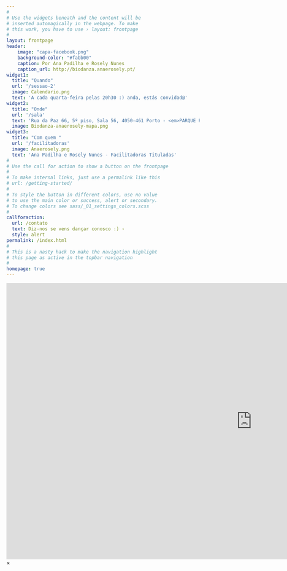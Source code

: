 ```yaml
---
#
# Use the widgets beneath and the content will be
# inserted automagically in the webpage. To make
# this work, you have to use › layout: frontpage
#
layout: frontpage
header:
    image: "capa-facebook.png"
    background-color: "#fabb00"
    caption: Por Ana Padilha e Rosely Nunes
    caption_url: http://biodanza.anaerosely.pt/
widget1:
  title: "Quando"
  url: '/sessao-2'
  image: Calendario.png
  text: 'A cada quarta-feira pelas 20h30 :) anda, estás convidad@'
widget2:
  title: "Onde"
  url: '/sala'
  text: 'Rua da Paz 66, 5º piso, Sala 56, 4050-461 Porto - <em>PARQUE PRIVATIVO E GRATUITO</em>'
  image: Biodanza-anaerosely-mapa.png
widget3:
  title: "Com quem "
  url: '/facilitadoras'
  image: Anaerosely.png
  text: 'Ana Padilha e Rosely Nunes - Facilitadoras Tituladas'
#
# Use the call for action to show a button on the frontpage
#
# To make internal links, just use a permalink like this
# url: /getting-started/
#
# To style the button in different colors, use no value
# to use the main color or success, alert or secondary.
# To change colors see sass/_01_settings_colors.scss
#
callforaction:
  url: /contato
  text: Diz-nos se vens dançar conosco :) ›
  style: alert
permalink: /index.html
#
# This is a nasty hack to make the navigation highlight
# this page as active in the topbar navigation
#
homepage: true
---
```


<div id="videoModal" class="reveal-modal large" data-reveal="">
  <div class="flex-video widescreen vimeo" style="display: block;">
    <iframe width="1280" height="720" src="https://www.youtube.com/watch?v=XYDZTj2J9Z0" frameborder="0" allowfullscreen></iframe>
  </div>
  <a class="close-reveal-modal">&#215;</a>
</div>
